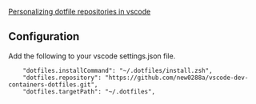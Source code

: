[Personalizing dotfile repositories in vscode](https://code.visualstudio.com/docs/remote/containers#_personalizing-with-dotfile-repositories)

## Configuration
Add the following to your vscode settings.json file.
```
    "dotfiles.installCommand": "~/.dotfiles/install.zsh",
    "dotfiles.repository": "https://github.com/new0288a/vscode-dev-containers-dotfiles.git",
    "dotfiles.targetPath": "~/.dotfiles",
```